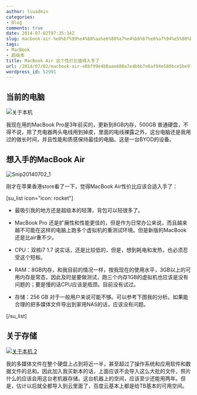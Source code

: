 ```yaml
---
author: liuadmin
categories:
- Blog
comments: true
date: 2014-07-02T07:35:34Z
slug: macbook-air-%e8%bf%99%e4%b8%aa%e6%80%a7%e4%bb%b7%e6%af%94%e5%80%bc%e5%be%97%e5%85%a5%e6%89%8b%e4%ba%86
tags:
- MacBook
- 超级本
title: MacBook Air 这个性价比值得入手了
url: /2014/07/02/macbook-air-e8bf99e4b8aae680a7e4bbb7e6af94e580bce5be97e585a5e6898be4ba86/
wordpress_id: 52991
---
```


## 当前的电脑


![关于本机](http://7bv9gn.com1.z0.glb.clouddn.com/wp-content/uploads/2014/07/关于本机.jpg)

我现在用的MacBook Pro是3年前买的，更新到8GB内存，500GB 普通硬盘，不得不说，除了充电器两头电线用到掉皮，里面的电线裸露之外，这台电脑还是我用过的做长时间，并且性能和质感保持最佳的电脑。这是一台BYOD的设备。

<!--more-->


## 想入手的MacBook Air


![Snip20140702_1](http://7bv9gn.com1.z0.glb.clouddn.com/wp-content/uploads/2014/07/Snip20140702_1.png)

刚才在苹果香港store看了一下，觉得MacBook Air性价比应该合适入手了：

[su_list icon="icon: rocket"]



	
  * 最吸引我的地方还是超级本的轻薄，背包可以轻很多了。

	
  * MacBook Pro 还是扩展性和性能更佳的，但是作为日常办公来说，而且越来越不可能在这样的电脑上跑多个虚拟机的重测试环境。但是新版的MacBook还是比air重不少。

	
  * CPU：双核i7 1.7 说实话，还是比较低的，但是，想到耗电和发热，也必须忍受这个短板。

	
  * RAM：8GB内存，和我目前的情况一样，按我现在的使用水平，3GB以上的可用内存是常态，因此及时是要做测试，跑三个内存1GB的虚拟机也应该是没有问题的；要是慢的话CPU应该是瓶颈。目前没有试过。

	
  * 存储：256 GB 对于一般用户来说可能不够。可以参考下图我的分析。如果能合理的把多媒体文件导出到家用NAS的话，应该没有问题。


[/su_list]


## 关于存储


[![关于本机 2](http://7bv9gn.com1.z0.glb.clouddn.com/wp-content/uploads/2014/07/关于本机-2.jpg)](http://7bv9gn.com1.z0.glb.clouddn.com/wp-content/uploads/2014/07/关于本机-2.jpg)

我的多媒体文件在整个硬盘上占到将近一半，甚至超过了操作系统和应用软件和数据文件的总和。因此加入我买新本的话，上面应该不会导入这么大批的文件，照片什么的应该会用这台老机器存储。这台机器上的空间，应该至少还能用两年。但是，估计以后就全都导入到云里面了，百度云基本上都是给TB基本的可用空间。
